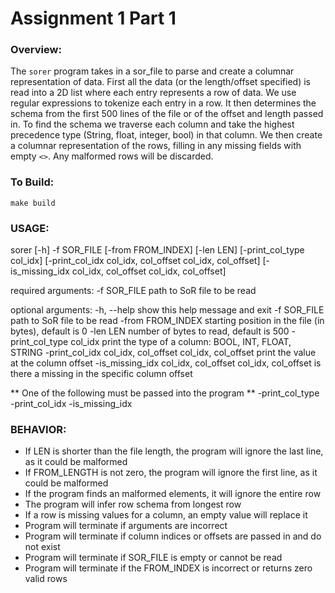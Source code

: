 # Assignment 1 Part 1

### Overview:
The `sorer` program takes in a sor_file to parse and create a columnar representation of data. First all the data (or the length/offset specified) is read into a 2D list where each entry represents a row of data. We use regular expressions to tokenize each entry in a row. It then determines the schema from the first 500 lines of the file or of the offset and length passed in. To find the schema we traverse each column and take the highest precedence type (String, float, integer, bool) in that column. We then create a columnar representation of the rows, filling in any missing fields with empty `<>`. Any malformed rows will be discarded.

### To Build:
`make build`

### USAGE:

sorer [-h] -f SOR_FILE [-from FROM_INDEX] [-len LEN]
             [-print_col_type col_idx]
             [-print_col_idx col_idx, col_offset col_idx, col_offset]
             [-is_missing_idx col_idx, col_offset col_idx, col_offset]

required arguments:
  -f SOR_FILE           path to SoR file to be read

optional arguments:
  -h, --help            show this help message and exit
  -f SOR_FILE           path to SoR file to be read
  -from FROM_INDEX      starting position in the file (in bytes), default is 0
  -len LEN              number of bytes to read, default is 500
  -print_col_type col_idx
                        print the type of a column: BOOL, INT, FLOAT, STRING
  -print_col_idx col_idx, col_offset col_idx, col_offset
                        print the value at the column offset
  -is_missing_idx col_idx, col_offset col_idx, col_offset
                        is there a missing in the specific column offset

** One of the following must be passed into the program **
    -print_col_type
    -print_col_idx 
    -is_missing_idx 

### BEHAVIOR:
- If LEN is shorter than the file length, the program will ignore the last line, as it could be malformed
- If FROM_LENGTH is not zero, the program will ignore the first line, as it could be malformed
- If the program finds an malformed elements, it will ignore the entire row
- The program will infer row schema from longest row
- If a row is missing values for a column, an empty value will replace it
- Program will terminate if arguments are incorrect
- Program will terminate if column indices or offsets are passed in and do not exist
- Program will terminate if SOR_FILE is empty or cannot be read
- Program will terminate if the FROM_INDEX is incorrect or returns zero valid rows
